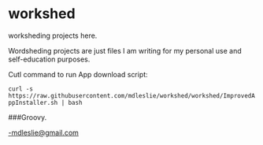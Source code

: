 # workshed
worksheding projects here.

Wordsheding projects are just files I am writing for my personal use and self-education purposes.

Cutl command to run App download script:


`curl -s https://raw.githubusercontent.com/mdleslie/workshed/workshed/ImprovedAppInstaller.sh | bash`


###Groovy.


-mdleslie@gmail.com

